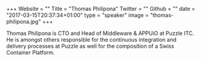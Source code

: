+++
Website = ""
Title = "Thomas Philipona"
Twitter = ""
Github = ""
date = "2017-03-15T20:37:34+01:00"
type = "speaker"
image = "thomas-philipona.jpg"
+++

Thomas Philipona is CTO and Head of Middleware & APPUiO at Puzzle ITC. He is amongst
others responsible for the continuous integration and delivery processes at Puzzle as
well for the composition of a Swiss Container Platform.
